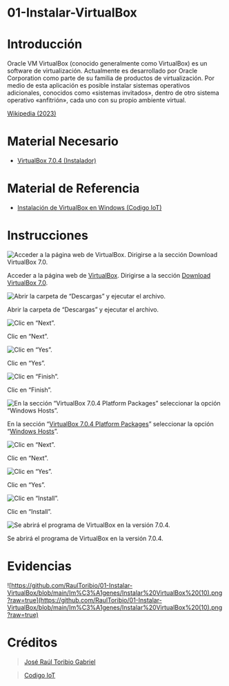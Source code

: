 # 01-Instalar-VirtualBox

# Introducción

Oracle VM VirtualBox (conocido generalmente como VirtualBox) es un software de virtualización. Actualmente es desarrollado por Oracle Corporation como parte de su familia de productos de virtualización. Por medio de esta aplicación es posible instalar sistemas operativos adicionales, conocidos como «sistemas invitados», dentro de otro sistema operativo «anfitrión», cada uno con su propio ambiente virtual.

[Wikipedia (2023)](https://es.wikipedia.org/wiki/VirtualBox)

# Material Necesario

- [VirtualBox 7.0.4 (Instalador)](https://download.virtualbox.org/virtualbox/7.0.4/VirtualBox-7.0.4-154605-Win.exe)

# Material de Referencia

- [Instalación de VirtualBox en Windows (Codigo IoT)](https://edu.codigoiot.com/course/view.php?id=810)

# Instrucciones

![Acceder a la página web de [VirtualBox](https://www.virtualbox.org/).
Dirigirse a la sección [Download VirtualBox 7.0](https://www.virtualbox.org/wiki/Downloads).](https://raw.githubusercontent.com/RaulToribio/01-Instalar-VirtualBox/main/Im%C3%A1genes/Instalar%20VirtualBox%20(1).png)

Acceder a la página web de [VirtualBox](https://www.virtualbox.org/).
Dirigirse a la sección [Download VirtualBox 7.0](https://www.virtualbox.org/wiki/Downloads).

![Abrir la carpeta de “Descargas” y ejecutar el archivo.](https://raw.githubusercontent.com/RaulToribio/01-Instalar-VirtualBox/main/Im%C3%A1genes/Instalar%20VirtualBox%20(3).png)

Abrir la carpeta de “Descargas” y ejecutar el archivo.

![Clic en “Next”.](https://raw.githubusercontent.com/RaulToribio/01-Instalar-VirtualBox/main/Im%C3%A1genes/Instalar%20VirtualBox%20(5).png)

Clic en “Next”.

![Clic en “Yes”.](https://raw.githubusercontent.com/RaulToribio/01-Instalar-VirtualBox/main/Im%C3%A1genes/Instalar%20VirtualBox%20(7).png)

Clic en “Yes”.

![Clic en “Finish”.](https://raw.githubusercontent.com/RaulToribio/01-Instalar-VirtualBox/main/Im%C3%A1genes/Instalar%20VirtualBox%20(9).png)

Clic en “Finish”.

![En la sección “[VirtualBox 7.0.4 Platform Packages](https://www.virtualbox.org/wiki/Downloads#VirtualBox7.0.4platformpackages)” seleccionar la opción “[Windows Hosts](https://download.virtualbox.org/virtualbox/7.0.4/VirtualBox-7.0.4-154605-Win.exe)”.
](https://raw.githubusercontent.com/RaulToribio/01-Instalar-VirtualBox/main/Im%C3%A1genes/Instalar%20VirtualBox%20(2).png)

En la sección “[VirtualBox 7.0.4 Platform Packages](https://www.virtualbox.org/wiki/Downloads#VirtualBox7.0.4platformpackages)” seleccionar la opción “[Windows Hosts](https://download.virtualbox.org/virtualbox/7.0.4/VirtualBox-7.0.4-154605-Win.exe)”.

![Clic en “Next”.](https://raw.githubusercontent.com/RaulToribio/01-Instalar-VirtualBox/main/Im%C3%A1genes/Instalar%20VirtualBox%20(4).png)

Clic en “Next”.

![Clic en “Yes”.](https://raw.githubusercontent.com/RaulToribio/01-Instalar-VirtualBox/main/Im%C3%A1genes/Instalar%20VirtualBox%20(6).png)

Clic en “Yes”.

![Clic en “Install”.](https://raw.githubusercontent.com/RaulToribio/01-Instalar-VirtualBox/main/Im%C3%A1genes/Instalar%20VirtualBox%20(8).png)

Clic en “Install”.

![Se abrirá el programa de VirtualBox en la versión 7.0.4.](https://github.com/RaulToribio/01-Instalar-VirtualBox/blob/main/Im%C3%A1genes/Instalar%20VirtualBox%20(10).png?raw=true)

Se abrirá el programa de VirtualBox en la versión 7.0.4.

# Evidencias

![https://github.com/RaulToribio/01-Instalar-VirtualBox/blob/main/Im%C3%A1genes/Instalar%20VirtualBox%20(10).png?raw=true](https://github.com/RaulToribio/01-Instalar-VirtualBox/blob/main/Im%C3%A1genes/Instalar%20VirtualBox%20(10).png?raw=true)

# Créditos

> [José Raúl Toribio Gabriel](https://github.com/RaulToribio)
> 

> [Codigo IoT](https://github.com/codigo-iot)
>